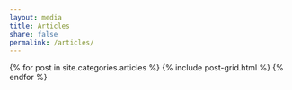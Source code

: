 ```yaml
---
layout: media
title: Articles
share: false
permalink: /articles/
---
```


<div class="tiles">                                                             
{% for post in site.categories.articles %}
  {% include post-grid.html %}                                                  
{% endfor %}                                                                    
</div><!-- /.tiles -->     

